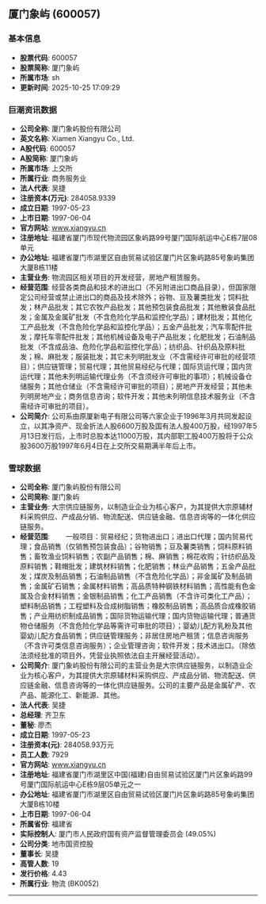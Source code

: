 ## 厦门象屿 (600057)

### 基本信息

- **股票代码**: 600057
- **股票简称**: 厦门象屿
- **所属市场**: sh
- **更新时间**: 2025-10-25 17:09:29

### 巨潮资讯数据

- **公司全称**: 厦门象屿股份有限公司
- **英文名称**: Xiamen Xiangyu Co., Ltd.
- **A股代码**: 600057
- **A股简称**: 厦门象屿
- **所属市场**: 上交所
- **所属行业**: 商务服务业
- **法人代表**: 吴捷
- **注册资本(万元)**: 284058.9339
- **成立日期**: 1997-05-23
- **上市日期**: 1997-06-04
- **官方网站**: www.xiangyu.cn
- **注册地址**: 福建省厦门市现代物流园区象屿路99号厦门国际航运中心E栋7层08单元
- **办公地址**: 福建省厦门市湖里区自由贸易试验区厦门片区象屿路85号象屿集团大厦B栋11楼
- **主营业务**: 物流园区相关项目的开发经营，房地产租赁服务。
- **经营范围**: 经营各类商品和技术的进出口（不另附进出口商品目录），但国家限定公司经营或禁止进出口的商品及技术除外；谷物、豆及薯类批发；饲料批发；林产品批发；其它农牧产品批发；其他预包装食品批发；其他散装食品批发；金属及金属矿批发（不含危险化学品和监控化学品）；建材批发；其他化工产品批发（不含危险化学品和监控化学品）；五金产品批发；汽车零配件批发；摩托车零配件批发；其他机械设备及电子产品批发；化肥批发；石油制品批发（不含成品油、危险化学品和监控化学品）；纺织品、针织品及原料批发；棉、麻批发；服装批发；其它未列明批发业（不含需经许可审批的经营项目）；供应链管理；贸易代理；其他贸易经纪与代理；国际货运代理；国内货运代理；其他未列明运输代理业务（不含须经许可审批的事项）；机械设备仓储服务；其他仓储业（不含需经许可审批的项目）；房地产开发经营；其他未列明房地产业；商务信息咨询；软件开发；其他未列明信息技术服务业（不含需经许可审批的项目）。
- **公司简介**: 公司系由原厦新电子有限公司等六家企业于1996年3月共同发起设立，以其净资产、现金折法人股6600万股及国有法人股400万股，经1997年5月13日发行后，上市时总股本达11000万股，其内部职工股400万股将于公众股3600万股1997年6月4日在上交所交易期满半年后上市。

### 雪球数据

- **公司全称**: 厦门象屿股份有限公司
- **公司简称**: 厦门象屿
- **主营业务**: 大宗供应链服务，以制造业企业为核心客户，为其提供大宗原辅材料采购供应、产成品分销、物流配送、供应链金融、信息咨询等的一体化供应链服务。
- **经营范围**: 　　一般项目：贸易经纪；货物进出口；进出口代理；国内贸易代理；食品销售（仅销售预包装食品）；谷物销售；豆及薯类销售；饲料原料销售；畜牧渔业饲料销售；农副产品销售；棉、麻销售；棉花收购；针纺织品及原料销售；鞋帽批发；建筑材料销售；化肥销售；林业产品销售；五金产品批发；煤炭及制品销售；石油制品销售（不含危险化学品）；非金属矿及制品销售；金属矿石销售；金属材料销售；高品质特种钢铁材料销售；高性能有色金属及合金材料销售；金银制品销售；化工产品销售（不含许可类化工产品）；塑料制品销售；工程塑料及合成树脂销售；橡胶制品销售；高品质合成橡胶销售；产业用纺织制成品销售；国际货物运输代理；国内货物运输代理；普通货物仓储服务（不含危险化学品等需许可审批的项目）；婴幼儿配方乳粉及其他婴幼儿配方食品销售；供应链管理服务；非居住房地产租赁；信息咨询服务（不含许可类信息咨询服务）；企业管理咨询；软件开发；技术进出口。（除依法须经批准的项目外，凭营业执照依法自主开展经营活动）。
- **公司简介**: 厦门象屿股份有限公司的主营业务是大宗供应链服务，以制造业企业为核心客户，为其提供大宗原辅材料采购供应、产成品分销、物流配送、供应链金融、信息咨询等的一体化供应链服务。公司的主要产品是金属矿产、农产品、能源化工、新能源、其他。
- **法人代表**: 吴捷
- **总经理**: 齐卫东
- **董秘**: 廖杰
- **成立日期**: 1997-05-23
- **注册资本(元)**: 284058.93万元
- **员工人数**: 7929
- **官方网站**: www.xiangyu.cn
- **注册地址**: 福建省厦门市湖里区中国(福建)自由贸易试验区厦门片区象屿路99号厦门国际航运中心E栋9层05单元之一
- **办公地址**: 福建省厦门市湖里区自由贸易试验区厦门片区象屿路85号象屿集团大厦B栋10楼
- **上市日期**: 1997-06-04
- **所属省份**: 福建省
- **实际控制人**: 厦门市人民政府国有资产监督管理委员会 (49.05%)
- **公司分类**: 地市国资控股
- **董事长**: 吴捷
- **高管人数**: 19
- **发行价格**: 4.43
- **所属行业**: 物流 (BK0052)

---